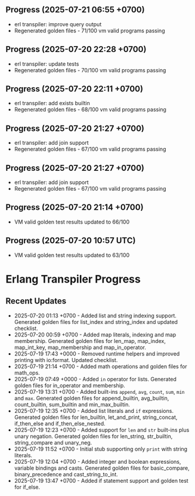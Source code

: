## Progress (2025-07-21 06:55 +0700)
- erl transpiler: improve query output
- Regenerated golden files - 71/100 vm valid programs passing

## Progress (2025-07-20 22:28 +0700)
- erl transpiler: update tests
- Regenerated golden files - 70/100 vm valid programs passing

## Progress (2025-07-20 22:11 +0700)
- erl transpiler: add exists builtin
- Regenerated golden files - 68/100 vm valid programs passing

## Progress (2025-07-20 21:27 +0700)
- erl transpiler: add join support
- Regenerated golden files - 67/100 vm valid programs passing

## Progress (2025-07-20 21:27 +0700)
- erl transpiler: add join support
- Regenerated golden files - 67/100 vm valid programs passing

## Progress (2025-07-20 21:14 +0700)
- VM valid golden test results updated to 66/100

## Progress (2025-07-20 10:57 UTC)
- VM valid golden test results updated to 63/100

# Erlang Transpiler Progress

## Recent Updates
- 2025-07-20 01:13 +0700 - Added list and string indexing support. Generated golden files for list_index and string_index and updated checklist.
- 2025-07-20 00:59 +0700 - Added map literals, indexing and map membership. Generated golden files for len_map, map_index, map_int_key, map_membership and map_in_operator.
- 2025-07-19 17:43 +0000 - Removed runtime helpers and improved printing with io:format. Updated checklist.
- 2025-07-19 21:14 +0700 - Added math operations and golden files for math_ops.
- 2025-07-19 07:49 +0000 - Added `in` operator for lists. Generated golden files for in_operator and membership.
- 2025-07-19 13:31 +0700 - Added built-ins `append`, `avg`, `count`, `sum`, `min` and `max`. Generated golden files for append_builtin, avg_builtin, count_builtin, sum_builtin and min_max_builtin.
- 2025-07-19 12:35 +0700 - Added list literals and `if` expressions. Generated golden files for len_builtin, let_and_print, string_concat, if_then_else and if_then_else_nested.
- 2025-07-19 12:23 +0700 - Added support for `len` and `str` built-ins plus unary negation. Generated golden files for len_string, str_builtin, string_compare and unary_neg.
- 2025-07-19 11:52 +0700 - Initial stub supporting only `print` with string literals.
- 2025-07-19 12:04 +0700 - Added integer and boolean expressions, variable bindings and casts. Generated golden files for basic_compare, binary_precedence and cast_string_to_int.
- 2025-07-19 13:47 +0700 - Added if statement support and golden test for if_else.

